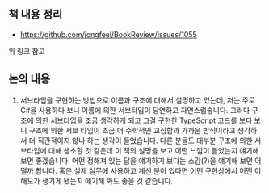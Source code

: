 ## 책 내용 정리

- https://github.com/jongfeel/BookReview/issues/1055

위 링크 참고

## 논의 내용

1. 서브타입을 구현하는 방법으로 이름과 구조에 대해서 설명하고 있는데, 저는 주로 C#을 사용하다 보니 이름에 의한 서브타입이 당연하고 자연스럽습니다.
그러다 구조에 의한 서브타입을 조금 생각하게 되고 그걸 구현한 TypeScript 코드를 보다 보니
구조에 의한 서브 타입이 조금 더 수학적인 교집합과 가까운 방식이라고 생각하서 더 직관적이지 않나 하는 생각이 들었습니다.
다른 분들도 대부분 구조에 의한 서브타입에 대해 생소할 것 같은데 이 책의 설명을 보고 어떤 느낌이 들었는지 얘기해 보면 좋겠습니다.
어떤 정해져 있는 답을 얘기하기 보다는 소감(?)을 얘기해 보면 어떨까 합니다.
혹은 실제 실무에 사용하고 계신 분이 있다면 어떤 구현상에서 어떤 이해도가 생기게 됐는지 얘기해 봐도 좋을 것 같습니다.